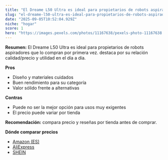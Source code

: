 ```yaml
---
title: "El Dreame L50 Ultra es ideal para propietarios de robots aspiradores que lo compran por primera vez."
slug: "el-dreame-l50-ultra-es-ideal-para-propietarios-de-robots-aspiradores-que-lo-comp"
date: "2025-09-05T10:52:04.929Z"
niche: "hogar"
score: 1
hero: "https://images.pexels.com/photos/11167638/pexels-photo-11167638.jpeg?auto=compress&cs=tinysrgb&fit=crop&h=627&w=1200&auto=compress&cs=tinysrgb&w=1200&h=675&fit=crop"
---
```


**Resumen:** El Dreame L50 Ultra es ideal para propietarios de robots aspiradores que lo compran por primera vez. destaca por su relación calidad/precio y utilidad en el día a día.

**Pros**
- Diseño y materiales cuidados
- Buen rendimiento para su categoría
- Valor sólido frente a alternativas

**Contras**
- Puede no ser la mejor opción para usos muy exigentes
- El precio puede variar por tienda

**Recomendación:** compara precio y reseñas por tienda antes de comprar.

**Dónde comparar precios**
- [Amazon (ES)](https://www.amazon.es/s?k=El%20Dreame%20L50%20Ultra%20es%20ideal%20para%20propietarios%20de%20robots%20aspiradores%20que%20lo%20compran%20por%20primera%20vez.&tag=teknovashop25-21)
- [AliExpress](https://www.aliexpress.com/wholesale?SearchText=El%20Dreame%20L50%20Ultra%20es%20ideal%20para%20propietarios%20de%20robots%20aspiradores%20que%20lo%20compran%20por%20primera%20vez.)
- [SHEIN](https://www.shein.com/pdsearch/El%20Dreame%20L50%20Ultra%20es%20ideal%20para%20propietarios%20de%20robots%20aspiradores%20que%20lo%20compran%20por%20primera%20vez.)